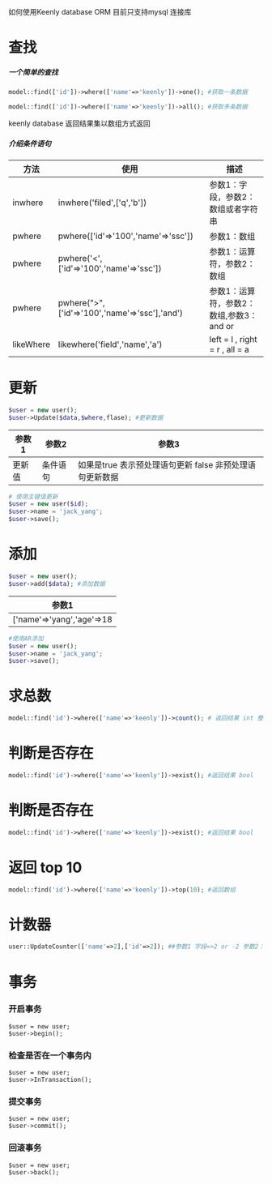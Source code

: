 如何使用Keenly database ORM 目前只支持mysql 连接库
# 查找
##### 一个简单的查找
```php
model::find(['id'])->where(['name'=>'keenly'])->one(); #获取一条数据
```
```php
model::find(['id'])->where(['name'=>'keenly'])->all(); #获取多条数据
```
keenly database 返回结果集以数组方式返回
##### 介绍条件语句
|  方法 |  使用 |描述|
| ------------ | ------------ |------------|
| inwhere  |  inwhere('filed',['q','b']) |参数1：字段，参数2：数组或者字符串|
| pwhere|pwhere(['id'=>'100','name'=>'ssc']) |参数1：数组|
|pwhere|pwhere('<',['id'=>'100','name'=>'ssc'])|参数1：运算符，参数2：数组|
|pwhere|pwhere(">",['id'=>'100','name'=>'ssc'],'and')|参数1：运算符，参数2：数组,参数3：and or |
|likeWhere|likewhere('field','name','a')|left = l , right = r , all = a|
# 更新
```php
$user = new user();
$user->Update($data,$where,flase); #更新数据 
```
| 参数1  |参数2   |参数3|
| ------------ | ------------ | ------------ |
|更新值   | 条件语句 |如果是true 表示预处理语句更新 false 非预处理语句更新数据|

```php
# 使用主键值更新
$user = new user($id);
$user->name = 'jack_yang';
$user->save();
```
# 添加
```php
$user = new user();
$user->add($data); #添加数据 
```
| 参数1 
| ------------ |
|['name'=>'yang','age'=>18| 

```php
#使用AR添加
$user = new user();
$user->name = 'jack_yang';
$user->save();
```
# 求总数
```php
model::find('id')->where(['name'=>'keenly'])->count(); # 返回结果 int 整数
```
# 判断是否存在
```php
model::find('id')->where(['name'=>'keenly'])->exist(); #返回结果 bool
```
# 判断是否存在
```php
model::find('id')->where(['name'=>'keenly'])->exist(); #返回结果 bool
```
# 返回 top 10
```php
model::find('id')->where(['name'=>'keenly'])->top(10); #返回数组 
```
# 计数器
```php
user::UpdateCounter(['name'=>2],['id'=>2]); ##参数1 字段=>2 or -2 参数2：where 语句
```
# 事务
### 开启事务
```
$user = new user;
$user->begin();

```
### 检查是否在一个事务内
```
$user = new user;
$user->InTransaction();

```
### 提交事务
```
$user = new user;
$user->commit();
```
### 回滚事务
```
$user = new user;
$user->back();
```
